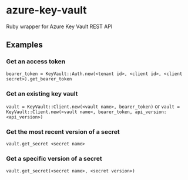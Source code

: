 # azure-key-vault
Ruby wrapper for Azure Key Vault REST API

## Examples

### Get an access token
`bearer_token = KeyVault::Auth.new(<tenant id>, <client id>, <client secret>).get_bearer_token`

### Get an existing key vault

`vault = KeyVault::Client.new(<vault name>, bearer_token)`
or 
`vault = KeyVault::Client.new(<vault name>, bearer_token, api_version: <api_version>)`

### Get the most recent version of a secret

`vault.get_secret <secret name> `

### Get a specific version of a secret

`vault.get_secret(<secret name>, <secret version>)`
